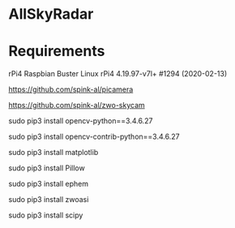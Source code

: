 # AllSkyRadar



# Requirements 
rPi4 Raspbian Buster Linux rPi4 4.19.97-v7l+ #1294 (2020-02-13) 

https://github.com/spink-al/picamera

https://github.com/spink-al/zwo-skycam

sudo pip3 install opencv-python==3.4.6.27

sudo pip3 install opencv-contrib-python==3.4.6.27

sudo pip3 install matplotlib

sudo pip3 install Pillow

sudo pip3 install ephem

sudo pip3 install zwoasi

sudo pip3 install scipy
